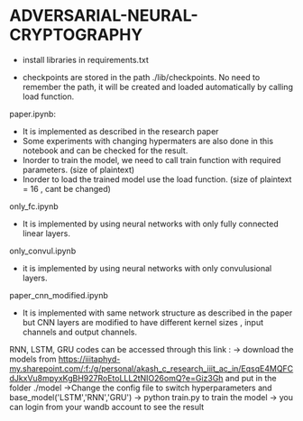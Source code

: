 # ADVERSARIAL-NEURAL-CRYPTOGRAPHY

- install libraries in requirements.txt

- checkpoints are stored in the path ./lib/checkpoints. No need to remember the path, it will be created and loaded automatically by calling load function.

paper.ipynb:
- It is implemented as described in the research paper
- Some experiments with changing hypermaters are also done in this notebook and can be checked for the result.
- Inorder to train the model, we need to call train function with required parameters. (size of plaintext)
- Inorder to load the trained model use the load function. (size of plaintext = 16 , cant be changed)

only_fc.ipynb
- It is implemented by using neural networks with only fully connected linear layers.

only_convul.ipynb
- it is implemented by using neural networks with only convulusional layers.

paper_cnn_modified.ipynb
- It is implemented with same network structure as described in the paper but CNN layers are modified to have different kernel sizes , input channels and output channels.

RNN, LSTM, GRU codes can be accessed through this link : 
-> download the models from https://iiitaphyd-my.sharepoint.com/:f:/g/personal/akash_c_research_iiit_ac_in/EqsqE4MQFCdJkxVu8mpyxKgBH927RoEtoLLL2tNIO26omQ?e=Giz3Gh and put in the folder ./model 
->Change the config file to switch hyperparameters and base_model('LSTM','RNN','GRU')
-> python train.py to train the model
-> you can login from your wandb account to see the result
